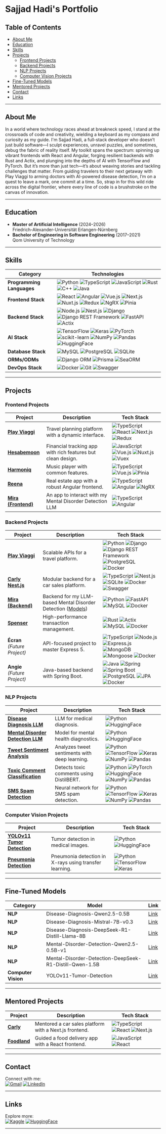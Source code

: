 # Sajjad Hadi's Portfolio

## Table of Contents
- [About Me](#about-me)
- [Education](#education)
- [Skills](#skills)
- [Projects](#projects)
  - [Frontend Projects](#frontend-projects)
  - [Backend Projects](#backend-projects)
  - [NLP Projects](#nlp-projects)
  - [Computer Vision Projects](#computer-vision-projects)
- [Fine-Tuned Models](#fine-tuned-models)
- [Mentored Projects](#mentored-projects)
- [Contact](#contact)
- [Links](#links)

---

## About Me
In a world where technology races ahead at breakneck speed, I stand at the crossroads of code and creativity, wielding a keyboard as my compass and curiosity as my guide. I'm Sajjad Hadi, a full-stack developer who doesn’t just build software—I sculpt experiences, unravel puzzles, and sometimes, debug the fabric of reality itself. My toolkit spans the spectrum: spinning up vibrant frontends with React and Angular, forging resilient backends with Rust and Actix, and plunging into the depths of AI with TensorFlow and PyTorch. But it’s more than just tech—it’s about weaving stories and tackling challenges that matter. From guiding travelers to their next getaway with Play Viaggi to arming doctors with AI-powered disease detection, I’m on a quest to leave a mark, one commit at a time. So, strap in for this wild ride across the digital frontier, where every line of code is a brushstroke on the canvas of innovation.

---

## Education
- **Master of Artificial Intelligence** (2024–2026)  
  Friedrich-Alexander-Universität Erlangen-Nürnberg
- **Bachelor of Engineering in Software Engineering** (2017–2021)  
  Qom University of Technology

---

## Skills
| Category             | Technologies                                                                 |
|----------------------|------------------------------------------------------------------------------|
| **Programming Languages** | ![Python](https://img.shields.io/badge/Python-FFD43B?style=flat-square&logo=python&logoColor=blue) ![TypeScript](https://img.shields.io/badge/TypeScript-007ACC?style=flat-square&logo=typescript&logoColor=white) ![JavaScript](https://img.shields.io/badge/JavaScript-323330?style=flat-square&logo=javascript&logoColor=F7DF1E) ![Rust](https://img.shields.io/badge/Rust-8F0000?style=flat-square&logo=rust&logoColor=white) ![C++](https://img.shields.io/badge/C%2B%2B-00599C?style=flat-square&logo=c%2B%2B&logoColor=white) ![Java](https://img.shields.io/badge/Java-ED8B00?style=flat-square&logo=openjdk&logoColor=white) |
| **Frontend Stack**   | ![React](https://img.shields.io/badge/React-20232A?style=flat-square&logo=react&logoColor=61DAFB) ![Angular](https://img.shields.io/badge/Angular-DD0031?style=flat-square&logo=angular&logoColor=white) ![Vue.js](https://img.shields.io/badge/Vue.js-35495E?style=flat-square&logo=vuedotjs&logoColor=4FC08D) ![Next.js](https://img.shields.io/badge/Next.js-000000?style=flat-square&logo=nextdotjs&logoColor=white) ![Nuxt.js](https://img.shields.io/badge/Nuxt.js-00C58E?style=flat-square&logo=nuxt&logoColor=white) ![Redux](https://img.shields.io/badge/Redux-593D88?style=flat-square&logo=redux&logoColor=white) ![NgRX](https://img.shields.io/badge/NgRX-512BD4?style=flat-square&logo=ngrx&logoColor=white)  ![Pinia](https://img.shields.io/badge/Pinia-yellow?style=flat-square&logo=piniadotjs&logoColor=999999) |
| **Backend Stack**    | ![Node.js](https://img.shields.io/badge/Node.js-339933?style=flat-square&logo=nodedotjs&logoColor=white) ![Nest.js](https://img.shields.io/badge/NestJS-E0234E?style=flat-square&logo=nestjs&logoColor=white) ![Django](https://img.shields.io/badge/Django-092E20?style=flat-square&logo=django&logoColor=green) ![Django REST Framework](https://img.shields.io/badge/Django%20REST-ff1709?style=flat-square&logo=django&logoColor=white) ![FastAPI](https://img.shields.io/badge/fastapi-109989?style=flat-square&logo=FASTAPI&logoColor=white) ![Actix](https://img.shields.io/badge/Actix-7036ab?style=flat-square&logo=actix&logoColor=white) |
| **AI Stack**         | ![TensorFlow](https://img.shields.io/badge/TensorFlow-FF6F00?style=flat-square&logo=TensorFlow&logoColor=white) ![Keras](https://img.shields.io/badge/Keras-D00000?style=flat-square&logo=Keras&logoColor=white) ![PyTorch](https://img.shields.io/badge/PyTorch-EE4C2C?style=flat-square&logo=pytorch&logoColor=white) ![scikit-learn](https://img.shields.io/badge/scikit_learn-F7931E?style=flat-square&logo=scikit-learn&logoColor=white) ![NumPy](https://img.shields.io/badge/NumPy-777BB4?style=flat-square&logo=numpy&logoColor=white) ![Pandas](https://img.shields.io/badge/Pandas-2C2D72?style=flat-square&logo=pandas&logoColor=white) ![HuggingFace](https://img.shields.io/badge/HuggingFace-FDEE21?style=flat-square&logo=HuggingFace&logoColor=black) |
| **Database Stack**   | ![MySQL](https://img.shields.io/badge/MySQL-005C84?style=flat-square&logo=mysql&logoColor=white) ![PostgreSQL](https://img.shields.io/badge/PostgreSQL-316192?style=flat-square&logo=postgresql&logoColor=white) ![SQLite](https://img.shields.io/badge/SQLite-003B57?style=flat-square&logo=sqlite&logoColor=white) |
| **ORMs/ODMs**        | ![Django ORM](https://img.shields.io/badge/Django%20ORM-092E20?style=flat-square&logo=django&logoColor=white) ![Prisma](https://img.shields.io/badge/Prisma-3982CE?style=flat-square&logo=Prisma&logoColor=white) ![SeaORM](https://img.shields.io/badge/SeaORM-007ACC?style=flat-square&logo=seaorm&logoColor=white)  |
| **DevOps Stack**     | ![Docker](https://img.shields.io/badge/Docker-2CA5E0?style=flat-square&logo=docker&logoColor=white) ![Git](https://img.shields.io/badge/Git-E44C30?style=flat-square&logo=git&logoColor=white) ![Swagger](https://img.shields.io/badge/Swagger-85EA2D?style=flat-square&logo=Swagger&logoColor=white) |

---

## Projects
### Frontend Projects
| Project | Description | Tech Stack |
|---------|-------------|------------|
| **[Play Viaggi](https://www.ctatuscolana.it/)** | Travel planning platform with a dynamic interface. | ![TypeScript](https://img.shields.io/badge/TypeScript-007ACC?style=flat-square&logo=typescript&logoColor=white) ![React](https://img.shields.io/badge/React-20232A?style=flat-square&logo=react&logoColor=61DAFB) ![Next.js](https://img.shields.io/badge/Next.js-000000?style=flat-square&logo=nextdotjs&logoColor=white) ![Redux](https://img.shields.io/badge/Redux-593D88?style=flat-square&logo=redux&logoColor=white) |
| **[Hesabemoon](https://github.com/SajjadHadi/Hesabemoon)** | Financial tracking app with rich features but clean design. | ![JavaScript](https://img.shields.io/badge/JavaScript-323330?style=flat-square&logo=javascript&logoColor=F7DF1E) ![Vue.js](https://img.shields.io/badge/Vue.js-35495E?style=flat-square&logo=vuedotjs&logoColor=4FC08D) ![Nuxt.js](https://img.shields.io/badge/Nuxt.js-00C58E?style=flat-square&logo=nuxt&logoColor=white) ![Vuex](https://img.shields.io/badge/Vuex-00C58E?style=flat-square&logo=vuex&logoColor=999999) |
| **[Harmoniq](https://github.com/SajjadHadi/Harmoniq)** | Music player with common features. | ![TypeScript](https://img.shields.io/badge/TypeScript-007ACC?style=flat-square&logo=typescript&logoColor=white) ![Vue.js](https://img.shields.io/badge/Vue.js-35495E?style=flat-square&logo=vuedotjs&logoColor=4FC08D) ![Pinia](https://img.shields.io/badge/Pinia-yellow?style=flat-square&logo=piniadotjs&logoColor=999999) |
| **[Reena](https://github.com/SajjadHadi/reena)** | Real estate app with a robust Angular frontend. | ![TypeScript](https://img.shields.io/badge/TypeScript-007ACC?style=flat-square&logo=typescript&logoColor=white) ![Angular](https://img.shields.io/badge/Angular-DD0031?style=flat-square&logo=angular&logoColor=white) ![NgRX](https://img.shields.io/badge/NgRX-512BD4?style=flat-square&logo=ngrx&logoColor=white) |
| **[Mira (Frontend)](https://github.com/SajjadHadi/Mira-Frontnend)** | An app to interact with my Mental Disorder Detection LLM | ![TypeScript](https://img.shields.io/badge/TypeScript-007ACC?style=flat-square&logo=typescript&logoColor=white) ![Angular](https://img.shields.io/badge/Angular-DD0031?style=flat-square&logo=angular&logoColor=white) 

### Backend Projects
| Project | Description | Tech Stack |
|---------|-------------|------------|
| **[Play Viaggi](https://www.ctatuscolana.it/)** | Scalable APIs for a travel platform. | ![Python](https://img.shields.io/badge/Python-FFD43B?style=flat-square&logo=python&logoColor=blue) ![Django](https://img.shields.io/badge/Django-092E20?style=flat-square&logo=django&logoColor=green) ![Django REST Framework](https://img.shields.io/badge/Django%20REST-ff1709?style=flat-square&logo=django&logoColor=white) ![PostgreSQL](https://img.shields.io/badge/PostgreSQL-316192?style=flat-square&logo=postgresql&logoColor=white) ![Docker](https://img.shields.io/badge/Docker-2CA5E0?style=flat-square&logo=docker&logoColor=white) |
| **[Carly Nest.js](https://github.com/SajjadHadi/Carly-Nest.js)** | Modular backend for a car sales platform. | ![TypeScript](https://img.shields.io/badge/TypeScript-007ACC?style=flat-square&logo=typescript&logoColor=white) ![Nest.js](https://img.shields.io/badge/NestJS-E0234E?style=flat-square&logo=nestjs&logoColor=white) ![SQLite](https://img.shields.io/badge/SQLite-003B57?style=flat-square&logo=sqlite&logoColor=white) ![Docker](https://img.shields.io/badge/Docker-2CA5E0?style=flat-square&logo=docker&logoColor=white) ![Swagger](https://img.shields.io/badge/Swagger-85EA2D?style=flat-square&logo=Swagger&logoColor=white) |
| **[Mira (Backend)](https://github.com/SajjadHadi/Mira-Backend)** | Backend for my LLM-based Mental Disorder Detection ([Models](#fine-tuned-models)) | ![Python](https://img.shields.io/badge/Python-FFD43B?style=flat-square&logo=python&logoColor=blue) ![FastAPI](https://img.shields.io/badge/fastapi-109989?style=flat-square&logo=FASTAPI&logoColor=white) ![MySQL](https://img.shields.io/badge/MySQL-005C84?style=flat-square&logo=mysql&logoColor=white) ![Docker](https://img.shields.io/badge/Docker-2CA5E0?style=flat-square&logo=docker&logoColor=white) |
| **[Spenser](https://github.com/SajjadHadi/Spenser)** | High-performance transaction management. | ![Rust](https://img.shields.io/badge/Rust-8F0000?style=flat-square&logo=rust&logoColor=white) ![Actix](https://img.shields.io/badge/Actix-7036ab?style=flat-square&logo=actix&logoColor=white) ![MySQL](https://img.shields.io/badge/MySQL-005C84?style=flat-square&logo=mysql&logoColor=white) ![Docker](https://img.shields.io/badge/Docker-2CA5E0?style=flat-square&logo=docker&logoColor=white) |
| **Écran** *(Future Project)* | API-focused project to master Express 5. | ![TypeScript](https://img.shields.io/badge/TypeScript-007ACC?style=flat-square&logo=typescript&logoColor=white) ![Node.js](https://img.shields.io/badge/Node.js-339933?style=flat-square&logo=nodedotjs&logoColor=white) ![Express.js](https://img.shields.io/badge/Express.js-000000?style=flat-square&logo=express&logoColor=white) ![MongoDB](https://img.shields.io/badge/MongoDB-4EA94B?style=flat-square&logo=mongodb&logoColor=white) ![Mongoose](https://img.shields.io/badge/Mongoose-B71C1C?style=flat-square&logo=mongoose&logoColor=white) ![Docker](https://img.shields.io/badge/Docker-2CA5E0?style=flat-square&logo=docker&logoColor=white) |
| **Angie** *(Future Project)* | Java-based backend with Spring Boot. | ![Java](https://img.shields.io/badge/Java-ED8B00?style=flat-square&logo=openjdk&logoColor=white) ![Spring](https://img.shields.io/badge/Spring-6DB33F?style=flat-square&logo=spring&logoColor=white) ![Spring Boot](https://img.shields.io/badge/Spring%20Boot-6DB33F?style=flat-square&logo=spring-boot&logoColor=white) ![PostgreSQL](https://img.shields.io/badge/PostgreSQL-316192?style=flat-square&logo=postgresql&logoColor=white) ![JPA](https://img.shields.io/badge/JPA-F6C915?style=flat-square&logo=jpa&logoColor=black) ![Docker](https://img.shields.io/badge/Docker-2CA5E0?style=flat-square&logo=docker&logoColor=white) |

### NLP Projects
| Project | Description | Tech Stack |
|---------|-------------|------------|
| **[Disease Diagnosis LLM](https://github.com/SajjadHadi/Disease-Diagnosis-LLM)** | LLM for medical diagnosis. | ![Python](https://img.shields.io/badge/Python-FFD43B?style=flat-square&logo=python&logoColor=blue) ![HuggingFace](https://img.shields.io/badge/HuggingFace-FDEE21?style=flat-square&logo=HuggingFace&logoColor=black) |
| **[Mental Disorder Detection LLM](#fine-tuned-models)** | Model for mental health diagnostics. | ![Python](https://img.shields.io/badge/Python-FFD43B?style=flat-square&logo=python&logoColor=blue) ![HuggingFace](https://img.shields.io/badge/HuggingFace-FDEE21?style=flat-square&logo=HuggingFace&logoColor=black) |
| **[Tweet Sentiment Analysis](https://www.kaggle.com/code/sajjadhadi/tweet-sentiment-analysis-w-deep-learning)** | Analyzes tweet sentiments with deep learning. | ![Python](https://img.shields.io/badge/Python-FFD43B?style=flat-square&logo=python&logoColor=blue) ![TensorFlow](https://img.shields.io/badge/TensorFlow-FF6F00?style=flat-square&logo=TensorFlow&logoColor=white) ![Keras](https://img.shields.io/badge/Keras-D00000?style=flat-square&logo=Keras&logoColor=white) ![NumPy](https://img.shields.io/badge/NumPy-777BB4?style=flat-square&logo=numpy&logoColor=white) ![Pandas](https://img.shields.io/badge/Pandas-2C2D72?style=flat-square&logo=pandas&logoColor=white) |
| **[Toxic Comment Classification](https://www.kaggle.com/code/sajjadhadi/toxic-comment-classification-w-torch-distilbert)** | Detects toxic comments using DistilBERT. | ![Python](https://img.shields.io/badge/Python-FFD43B?style=flat-square&logo=python&logoColor=blue) ![PyTorch](https://img.shields.io/badge/PyTorch-EE4C2C?style=flat-square&logo=pytorch&logoColor=white) ![HuggingFace](https://img.shields.io/badge/HuggingFace-FDEE21?style=flat-square&logo=HuggingFace&logoColor=black) ![NumPy](https://img.shields.io/badge/NumPy-777BB4?style=flat-square&logo=numpy&logoColor=white) ![Pandas](https://img.shields.io/badge/Pandas-2C2D72?style=flat-square&logo=pandas&logoColor=white) |
| **[SMS Spam Detection](https://www.kaggle.com/code/sajjadhadi/sms-spam-detection-with-nueral-networks-keras)** | Neural network for SMS spam detection. | ![Python](https://img.shields.io/badge/Python-FFD43B?style=flat-square&logo=python&logoColor=blue) ![TensorFlow](https://img.shields.io/badge/TensorFlow-FF6F00?style=flat-square&logo=TensorFlow&logoColor=white) ![Keras](https://img.shields.io/badge/Keras-D00000?style=flat-square&logo=Keras&logoColor=white) ![NumPy](https://img.shields.io/badge/NumPy-777BB4?style=flat-square&logo=numpy&logoColor=white) ![Pandas](https://img.shields.io/badge/Pandas-2C2D72?style=flat-square&logo=pandas&logoColor=white) |

### Computer Vision Projects
| Project | Description | Tech Stack |
|---------|-------------|------------|
| **[YOLOv11 Tumor Detection](https://huggingface.co/sajjadhadi/YOLOv11-Tumor-Detection)** | Tumor detection in medical images. | ![Python](https://img.shields.io/badge/Python-FFD43B?style=flat-square&logo=python&logoColor=blue) ![HuggingFace](https://img.shields.io/badge/HuggingFace-FDEE21?style=flat-square&logo=HuggingFace&logoColor=black) |
| **[Pneumonia Detection](https://www.kaggle.com/code/sajjadhadi/pneumonia-detection-w-transfer-learning)** | Pneumonia detection in X-rays using transfer learning. | ![Python](https://img.shields.io/badge/Python-FFD43B?style=flat-square&logo=python&logoColor=blue) ![TensorFlow](https://img.shields.io/badge/TensorFlow-FF6F00?style=flat-square&logo=TensorFlow&logoColor=white) ![Keras](https://img.shields.io/badge/Keras-D00000?style=flat-square&logo=Keras&logoColor=white) |

---

## Fine-Tuned Models
| Category | Model | Link |
|----------|-------|------|
| **NLP** | Disease-Diagnosis-Qwen2.5-0.5B | [Link](https://huggingface.co/sajjadhadi/Disease-Diagnosis-Qwen2.5-0.5B) |
| **NLP** | Disease-Diagnosis-Mistral-7B-v0.3 | [Link](https://huggingface.co/sajjadhadi/Disease-Diagnosis-Mistral-7B-v0.3) |
| **NLP** | Disease-Diagnosis-DeepSeek-R1-Distill-Llama-8B | [Link](https://huggingface.co/sajjadhadi/Disease-Diagnosis-DeepSeek-R1-Distill-Llama-8B) |
| **NLP** | Mental-Disorder-Detection-Qwen2.5-0.5B-v1 | [Link](https://huggingface.co/sajjadhadi/Mental-Disorder-Detection-Qwen2.5-0.5B-v1) |
| **NLP** | Mental-Disorder-Detection-DeepSeek-R1-Distill-Qwen-1.5B | [Link](https://huggingface.co/sajjadhadi/Mental-Disorder-Detection-DeepSeek-R1-Distill-Qwen-1.5B) |
| **Computer Vision** | YOLOv11-Tumor-Detection | [Link](https://huggingface.co/sajjadhadi/YOLOv11-Tumor-Detection) |

---

## Mentored Projects
| Project | Description | Tech Stack |
|---------|-------------|------------|
| **[Carly](https://github.com/Mahdii-Kariimiian/Car-Sales-Platform--Carly-)** | Mentored a car sales platform with a Next.js frontend. | ![TypeScript](https://img.shields.io/badge/TypeScript-007ACC?style=flat-square&logo=typescript&logoColor=white) ![React](https://img.shields.io/badge/React-20232A?style=flat-square&logo=react&logoColor=61DAFB) ![Next.js](https://img.shields.io/badge/Next.js-000000?style=flat-square&logo=nextdotjs&logoColor=white) |
| **[Foodland](https://github.com/farshad5631/FoodLand)** | Guided a food delivery app with a React frontend. | ![JavaScript](https://img.shields.io/badge/JavaScript-323330?style=flat-square&logo=javascript&logoColor=F7DF1E) ![React](https://img.shields.io/badge/React-20232A?style=flat-square&logo=react&logoColor=61DAFB) |

---

## Contact
Connect with me:  
[![Gmail](https://img.shields.io/badge/Gmail-D14836?style=flat-square&logo=gmail&logoColor=white)](mailto:sajjadhadi77@gmail.com)
[![LinkedIn](https://img.shields.io/badge/LinkedIn-0077B5?style=flat-square&logo=linkedin&logoColor=white)](https://www.linkedin.com/in/sajjad-hadi/)

---

## Links
Explore more:  
[![Kaggle](https://img.shields.io/badge/Kaggle-20BEFF?style=flat-square&logo=Kaggle&logoColor=white)](https://www.kaggle.com/sajjadhadi)
[![HuggingFace](https://img.shields.io/badge/HuggingFace-FDEE21?style=flat-square&logo=HuggingFace&logoColor=black)](https://huggingface.co/sajjadhadi)

---

